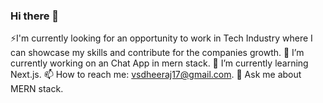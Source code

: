 ### Hi there 👋

⚡I'm currently looking for an opportunity to work in Tech Industry where I can showcase my skills and contribute for the companies growth.
🔭 I’m currently working on an Chat App in mern stack.
🌱 I’m currently learning Next.js.
📫 How to reach me: vsdheeraj17@gmail.com.
💬 Ask me about MERN stack.



<!--
**Dheeraj3018/Dheeraj3018** is a ✨ _special_ ✨ repository because its `README.md` (this file) appears on your GitHub profile.

Here are some ideas to get you started:

- 🔭 I’m currently working on 
- 🌱 I’m currently learning ...
- 👯 I’m looking to collaborate on ...
- 🤔 I’m looking for help with ...
- 💬 Ask me about ...
- 📫 How to reach me: ...
- 😄 Pronouns: ...
- ⚡ Fun fact: ...
-->
